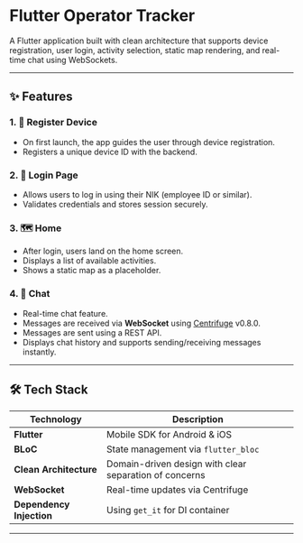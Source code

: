 # Flutter Operator Tracker

A Flutter application built with clean architecture that supports device registration, user login, activity selection, static map rendering, and real-time chat using WebSockets.

---

## ✨ Features

### 1. 📱 Register Device
- On first launch, the app guides the user through device registration.
- Registers a unique device ID with the backend.

### 2. 🔐 Login Page
- Allows users to log in using their NIK (employee ID or similar).
- Validates credentials and stores session securely.

### 3. 🗺️ Home
- After login, users land on the home screen.
- Displays a list of available activities.
- Shows a static map as a placeholder.

### 4. 💬 Chat
- Real-time chat feature.
- Messages are received via **WebSocket** using [Centrifuge](https://github.com/centrifugal/centrifuge-dart) v0.8.0.
- Messages are sent using a REST API.
- Displays chat history and supports sending/receiving messages instantly.

---

## 🛠 Tech Stack

| Technology       | Description                          |
|------------------|--------------------------------------|
| **Flutter**      | Mobile SDK for Android & iOS         |
| **BLoC**         | State management via `flutter_bloc`  |
| **Clean Architecture** | Domain-driven design with clear separation of concerns |
| **WebSocket**    | Real-time updates via Centrifuge     |
| **Dependency Injection** | Using `get_it` for DI container |

---